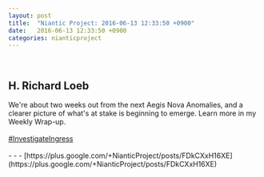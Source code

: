 ```yaml
---
layout: post
title:  "Niantic Project: 2016-06-13 12:33:50 +0900"
date:   2016-06-13 12:33:50 +0900
categories: nianticproject
---
```

<div class="shared"><br /><h2>H. Richard Loeb</h2>We're about two weeks out from the next Aegis Nova Anomalies, and a clearer picture of what's at stake is beginning to emerge. Learn more in my Weekly Wrap-up.<br /><br /><a rel="nofollow" class="ot-hashtag" href="https://plus.google.com/s/%23InvestigateIngress">#InvestigateIngress</a><br /><br /></div>
- - -
[https://plus.google.com/+NianticProject/posts/FDkCXxH16XE](https://plus.google.com/+NianticProject/posts/FDkCXxH16XE)
